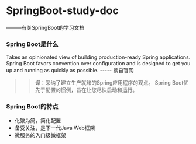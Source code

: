 # SpringBoot-study-doc
———有关SpringBoot的学习文档
### Spring Boot是什么
Takes an opinionated view of building production-ready Spring applications. Spring Boot favors convention over configuration and is designed to get you up and running as quickly as possible.
----- 摘自官网
>>译：采纳了建立生产就绪的Spring应用程序的观点。 Spring Boot优先于配置的惯例，旨在让您尽快启动和运行。
### Spring Boot的特点
* 化繁为简，简化配置
* 备受关注，是下一代Java Web框架
* 微服务的入门级微框架
